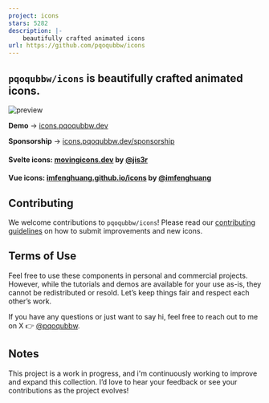 ```yaml
---
project: icons
stars: 5282
description: |-
    beautifully crafted animated icons
url: https://github.com/pqoqubbw/icons
---
```


## `pqoqubbw/icons` is beautifully crafted animated icons.
![preview](./app/og.png)

**Demo** → [icons.pqoqubbw.dev](https://icons.pqoqubbw.dev)

**Sponsorship** → [icons.pqoqubbw.dev/sponsorship](https://icons.pqoqubbw.dev/sponsorship)

#### Svelte icons: [movingicons.dev](https://www.movingicons.dev/) by [@jis3r](https://github.com/jis3r)
#### Vue icons: [imfenghuang.github.io/icons](https://imfenghuang.github.io/icons/) by [@imfenghuang](https://github.com/imfenghuang)


## Contributing

We welcome contributions to `pqoqubbw/icons`! Please read our [contributing guidelines](CONTRIBUTING.md) on how to submit improvements and new icons.

## Terms of Use

Feel free to use these components in personal and commercial projects. However, while the tutorials and demos are available for your use as-is, they cannot be redistributed or resold. Let’s keep things fair and respect each other’s work.

If you have any questions or just want to say hi, feel free to reach out to me on X 👉 [@pqoqubbw](https://x.com/pqoqubbw).

## Notes

This project is a work in progress, and i'm continuously working to improve and expand this collection. I’d love to hear your feedback or see your contributions as the project evolves!

